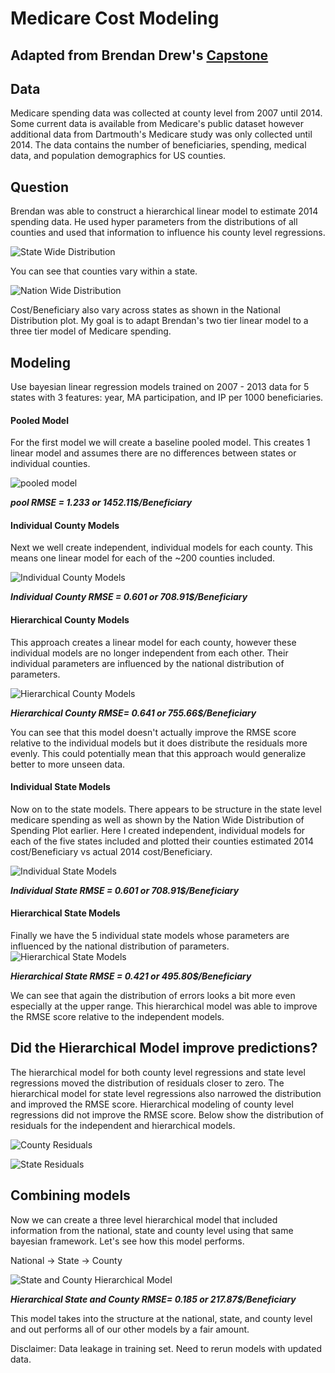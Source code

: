# Medicare Cost Modeling
## Adapted from Brendan Drew's [Capstone](https://github.com/brendan-drew/County-Medicare-Spending)

## Data
Medicare spending data was collected at county level from 2007 until 2014.  Some current data is available from Medicare's public dataset however additional data from Dartmouth's Medicare study was only collected until 2014.  The data contains the number of beneficiaries, spending, medical data, and population demographics for US counties.

## Question
Brendan was able to construct a hierarchical linear model to estimate 2014 spending data.  He used hyper parameters from the distributions of all counties and used that information to influence his county level regressions.



![State Wide Distribution](https://github.com/cstaff18/Medicare_Spending_Bayesian_Linear_Models/raw/master/images/SWdist.png)

You can see that counties vary within a state.

![Nation Wide Distribution](https://github.com/cstaff18/Medicare_Spending_Bayesian_Linear_Models/raw/master/images/NWdist.png)

Cost/Beneficiary also vary across states as shown in the National Distribution plot.  My goal is to adapt Brendan's two tier linear model to a three tier model of Medicare spending.


## Modeling
Use bayesian linear regression models trained on 2007 - 2013 data for 5 states with 3 features: year, MA participation, and IP per 1000 beneficiaries.


#### Pooled Model
For the first model we will create a baseline pooled model.  This creates 1 linear model and assumes there are no differences between states or individual counties.

![pooled model](https://github.com/cstaff18/Medicare_Spending_Bayesian_Linear_Models/raw/master/images/poolgraph.png)

***pool RMSE = 1.233 or 1452.11$/Beneficiary***


#### Individual County Models
Next we well create independent, individual models for each county.  This means one linear model for each of the ~200 counties included.

![Individual County Models](https://github.com/cstaff18/Medicare_Spending_Bayesian_Linear_Models/raw/master/images/IndCtygraph.png)

***Individual County RMSE = 0.601 or 708.91$/Beneficiary***

#### Hierarchical County Models
This approach creates a linear model for each county, however these individual models are no longer independent from each other.  Their individual parameters are influenced by the national distribution of parameters.

![Hierarchical County Models](https://github.com/cstaff18/Medicare_Spending_Bayesian_Linear_Models/raw/master/images/H1graph.png)

***Hierarchical County RMSE= 0.641 or 755.66$/Beneficiary***

You can see that this model doesn't actually improve the RMSE score relative to the individual models but it does distribute the residuals more evenly. This could potentially mean that this approach would generalize better to more unseen data.

#### Individual State Models
Now on to the state models.  There appears to be structure in the state level medicare spending as well as shown by the Nation Wide Distribution of Spending Plot earlier.
Here I created independent, individual models for each of the five states included and plotted their counties estimated 2014 cost/Beneficiary vs actual 2014 cost/Beneficiary.

![Individual State Models](https://github.com/cstaff18/Medicare_Spending_Bayesian_Linear_Models/raw/master/images/IndStategraph.png)

***Individual State RMSE = 0.601 or 708.91$/Beneficiary***

#### Hierarchical State Models
Finally we have the 5 individual state models whose parameters are influenced by the national distribution of parameters.
![Hierarchical State Models](https://github.com/cstaff18/Medicare_Spending_Bayesian_Linear_Models/raw/master/images/H2graph.png)

***Hierarchical State RMSE = 0.421 or 495.80$/Beneficiary***

We can see that again the distribution of errors looks a bit more even especially at the upper range.  This hierarchical model was able to improve the RMSE score relative to the independent models.




## Did the Hierarchical Model improve predictions?
The hierarchical model for both county level regressions and state level regressions moved the distribution of residuals closer to zero.  The hierarchical model for state level regressions also narrowed the distribution and improved the RMSE score.  Hierarchical modeling of county level regressions did not improve the RMSE score. Below show the distribution of residuals for the independent and hierarchical models.

![County Residuals](https://github.com/cstaff18/Medicare_Spending_Bayesian_Linear_Models/raw/master/images/countyresid.png)

![State Residuals](https://github.com/cstaff18/Medicare_Spending_Bayesian_Linear_Models/raw/master/images/stateresid.png)

## Combining models
Now we can create a three level hierarchical model that included information from the national, state and county level using that same bayesian framework.  Let's see how this model performs.

National -> State -> County

![State and County Hierarchical Model](https://github.com/cstaff18/Medicare_Spending_Bayesian_Linear_Models/raw/master/images/SCHgraph.png)

***Hierarchical State and County RMSE= 0.185 or 217.87$/Beneficiary***

This model takes into the structure at the national, state, and county level and out performs all of our other models by a fair amount.



Disclaimer: Data leakage in training set. Need to rerun models with updated data.
